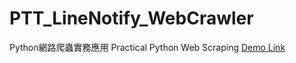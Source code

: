# PTT_LineNotify_WebCrawler
Python網路爬蟲實務應用 Practical Python Web Scraping
[Demo Link](https://drive.google.com/file/d/12qAQhMzcsKxg-PiJZcg1A95DWBWzjWYH/view?usp=sharing)
